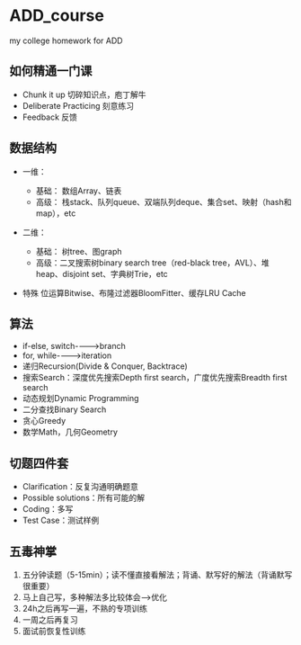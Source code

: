 # ADD_course
my college homework for ADD
## 如何精通一门课
- Chunk it up 切碎知识点，庖丁解牛
- Deliberate Practicing 刻意练习
- Feedback 反馈
## 数据结构
- 一维：
  - 基础：
  数组Array、链表
  - 高级：
  栈stack、队列queue、双端队列deque、集合set、映射（hash和map），etc
- 二维：
  - 基础：
  树tree、图graph
  - 高级：二叉搜索树binary search tree（red-black tree，AVL）、堆heap、disjoint set、字典树Trie，etc
  
- 特殊
  位运算Bitwise、布隆过滤器BloomFitter、缓存LRU Cache
## 算法
- if-else, switch---->branch
- for, while---->iteration
- 递归Recursion(Divide & Conquer, Backtrace)
- 搜索Search：深度优先搜索Depth first search，广度优先搜索Breadth first search
- 动态规划Dynamic Programming
- 二分查找Binary Search
- 贪心Greedy
- 数学Math，几何Geometry
## 切题四件套
- Clarification：反复沟通明确题意
- Possible solutions：所有可能的解
- Coding：多写
- Test Case：测试样例
## 五毒神掌
1. 五分钟读题（5-15min）；读不懂直接看解法；背诵、默写好的解法（背诵默写很重要）
2. 马上自己写，多种解法多比较体会-->优化
3. 24h之后再写一遍，不熟的专项训练
4. 一周之后再复习
5. 面试前恢复性训练